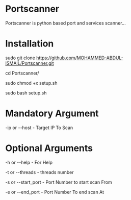 # Portscanner

Portscanner is python based port and services scanner...

# Installation

sudo git clone https://github.com/MOHAMMED-ABDUL-ISMAIL/Portscanner.git

cd Portscanner/

sudo chmod +x setup.sh

sudo bash setup.sh

# Mandatory Argument

-ip or --host - Target IP To Scan

# Optional Arguments

-h or --help - For Help

-t or --threads - threads number

-s or --start_port - Port Number to start scan From

-e or --end_port - Port Number To end scan At
